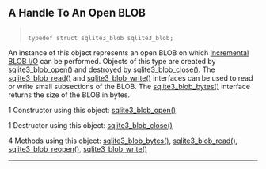 ## A Handle To An Open BLOB




> ```
> 
> typedef struct sqlite3_blob sqlite3_blob;
> 
> ```



An instance of this object represents an open BLOB on which
[incremental BLOB I/O](#sqlite3_blob_open) can be performed.
Objects of this type are created by [sqlite3\_blob\_open()](#sqlite3_blob_open)
and destroyed by [sqlite3\_blob\_close()](#sqlite3_blob_close).
The [sqlite3\_blob\_read()](#sqlite3_blob_read) and [sqlite3\_blob\_write()](#sqlite3_blob_write) interfaces
can be used to read or write small subsections of the BLOB.
The [sqlite3\_blob\_bytes()](#sqlite3_blob_bytes) interface returns the size of the BLOB in bytes.


1 Constructor using this object: [sqlite3\_blob\_open()](#sqlite3_blob_open)


1 Destructor using this object: [sqlite3\_blob\_close()](#sqlite3_blob_close)


4 Methods using this object:
 [sqlite3\_blob\_bytes()](#sqlite3_blob_bytes),
[sqlite3\_blob\_read()](#sqlite3_blob_read),
[sqlite3\_blob\_reopen()](#sqlite3_blob_reopen),
[sqlite3\_blob\_write()](#sqlite3_blob_write)




---



